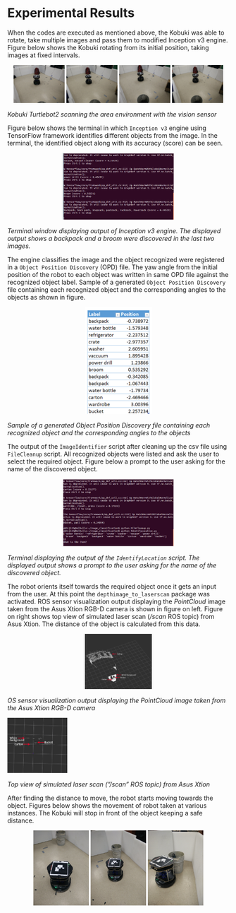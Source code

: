 # Experimental Results

When the codes are executed as mentioned above, the Kobuki was able to rotate, take multiple images and pass them to modified Inception v3 engine. Figure below shows the Kobuki rotating from its initial position, taking images at fixed intervals.

<p align="center">
  <img src="Images/rotate_1.jpg" width="23%"/> <img src="Images/rotate_2.jpg" width="23%"/> <img src="Images/rotate_3.jpg" width="23%"/> <img src="Images/rotate_4.jpg" width="23%"/>
  
  <em>Kobuki Turtlebot2 scanning the area environment with the vision sensor </em>
</p>

Figure below shows the terminal in which `Inception v3` engine using TensorFlow framework identifies different objects from the image. In the terminal, the identified object along with its accuracy (score) can be seen. 

<p align = "center">
  <img src = "Images/image_classifier.png" width="50%"/>
  
  <em>Terminal window displaying output of Inception v3 engine. The displayed output shows a _backpack_ and a _broom_ were discovered in the last two images.</em>
</p>

The engine classifies the image and the object recognized were registered in a `Object Position Discovery` (OPD) file. The yaw angle from the initial position of the robot to each object was written in same OPD file against the recognized object label. Sample of a generated `Object Position Discovery` file containing each recognized object and the corresponding angles to the objects as shown in figure.

<p align = "center">
  <img src = "Images/OPD.png" width="30%"/>
  
  <em> Sample of a generated Object Position Discovery file containing each recognized object and the corresponding angles to the objects</em>
</p>

The output of the `ImageIdentifier` script after cleaning up the csv file using `FileCleanup` script. All recognized objects were listed and ask the user to select the required object. Figure below a prompt to the user asking for the name of the discovered object.

<p align = "center">
  <img src = "Images/identifylocation.png" width="50%"/>
  
  <em>Terminal displaying the output of the `IdentifyLocation` script. The displayed output shows a prompt to the user asking for the name of the discovered object.</em>
</p>

The robot orients itself towards the required object once it gets an input from the user. At this point the `depthimage_to_laserscan` package was activated. ROS sensor visualization output displaying the _PointCloud_ image taken from the Asus Xtion RGB-D camera is shown in figure on left. Figure on right shows top view of simulated laser scan (_/scan_ ROS topic) from Asus Xtion. The distance of the object is calculated from this data.

<p align = "center">
  <img src = "Images/point cloud cropped.png" width="30%"/> 
  
  <em> OS sensor visualization output displaying the PointCloud image taken from the Asus Xtion RGB-D camera </em>
  
  <img src = "Images/laserscan cropped.png" width="27%"/>
  
  <em>Top view of simulated laser scan (”/scan” ROS topic) from Asus Xtion </em>
</p>

After finding the distance to move, the robot starts moving towards the object. Figures below shows the movement of robot taken at various instances. The Kobuki will stop in front of the object keeping a safe distance.

<p align="center">
  <img src="Images/move1.jpg" width="25%"/> <img src="Images/move2.jpg" width="25%"/> <img src="Images/move3.jpg" width="25%"/>
</p>
